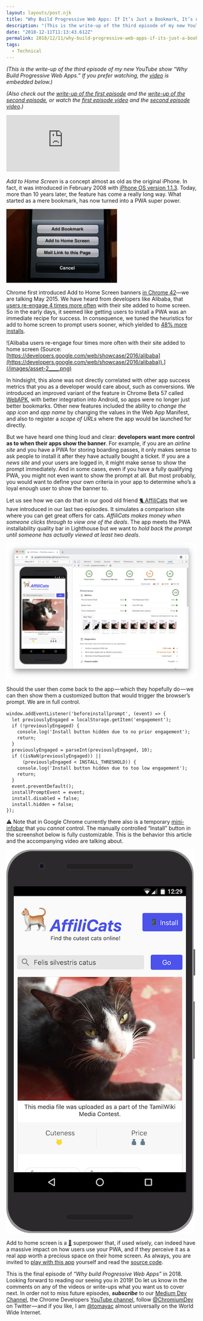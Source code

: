 ```yaml
---
layout: layouts/post.njk
title: "Why Build Progressive Web Apps: If It’s Just a Bookmark, It’s not a PWA!—Video Write-Up"
description: "(This is the write-up of the third episode of my new YouTube show “Why Build Progressive Web Apps.” If you prefer watching, the video is embedded below.) (Also check out the write-up of the first…"
date: "2018-12-11T11:13:43.612Z"
permalink: 2018/12/11/why-build-progressive-web-apps-if-its-just-a-bookmark-its-not-a-pwa-video-write-up/index.html
tags:
  - Technical
---
```


_(This is the write-up of the third episode of my new YouTube show “Why Build Progressive Web Apps.” If you prefer watching, the_ [_video_](https://youtu.be/kENeCdS3fzU) _is embedded below.)_

_(Also check out the_ [_write-up of the first episode_](https://medium.com/dev-channel/why-build-progressive-web-apps-never-lose-a-click-out-video-write-up-74cbbc466afd) _and the_ [_write-up of the second episode_](https://medium.com/dev-channel/why-build-progressive-web-apps-push-but-dont-be-pushy-video-write-up-aa78296886e)_, or watch the_ [_first episode video_](https://www.youtube.com/watch?v=4UK_TDTTWnQ) _and the_ [_second episode video_](https://www.youtube.com/watch?v=vRsVx8_94UQ)_.)_

<Embed src="https://www.youtube.com/embed/kENeCdS3fzU?feature=oembed" caption="“Why Build Progressive Web Apps,” episode 3: If It’s Just a Bookmark, It’s not a PWA!" />

_Add to Home Screen_ is a concept almost as old as the original iPhone. In fact, it was introduced in February 2008 with [iPhone OS version 1.1.3](https://www.macworld.com/article/1131616/iphone_update.html). Today, more than 10 years later, the feature has come a really long way. What started as a mere bookmark, has now turned into a PWA super power.

![Add to Home Screen on iPhone OS 1.1.3.](/images/asset-1____.png)

Chrome first introduced Add to Home Screen banners [in Chrome 42](https://www.youtube.com/watch?v=vl4-WMImj6I&feature=youtu.be&t=52)—we are talking May 2015. We have heard from developers like Alibaba, that [users re-engage 4 times more often](https://developers.google.com/web/showcase/2016/alibaba) with their site added to home screen. So in the early days, it seemed like getting users to install a PWA was an immediate recipe for success. In consequence, we tuned the heuristics for add to home screen to prompt users sooner, which yielded to [48% more installs](https://medium.com/dev-channel/the-new-and-improved-add-to-home-screen-1f79bdd464b0).

![Alibaba users re-engage four times more often with their site added to home screen (Source: [https://developers.google.com/web/showcase/2016/alibaba](https://developers.google.com/web/showcase/2016/alibaba)).](/images/asset-2____.png)

In hindsight, this alone was not directly correlated with other app success metrics that you as a developer would care about, such as conversions. We introduced an improved variant of the feature in Chrome Beta 57 called [WebAPK](https://developers.google.com/web/fundamentals/integration/webapks), with better integration into Android, so apps were no longer just better bookmarks. Other new features included the ability to _change the app icon_ and _app name_ by changing the values in the Web App Manifest, and also to register a _scope of URLs_ where the app would be launched for directly.

But we have heard one thing loud and clear: **developers want more control as to when their apps show the banner**. For example, if you are an _airline site_ and you have a PWA for storing boarding passes, it only makes sense to ask people to install it after they have actually bought a ticket. If you are a _news site_ and your users are logged in, it might make sense to show the prompt immediately. And in some cases, even if you have a fully qualifying PWA, you might not even want to show the prompt at all. But most probably, you would want to define your own criteria in your app to determine who’s a loyal enough user to show the banner to.

Let us see how we can do that in our good old friend [🐈 AffiliCats](https://googlechromelabs.github.io/affilicats/) that we have introduced in our last two episodes. It simulates a comparison site where you can get great offers for cats. _AffiliCats makes money when someone clicks through to view one of the deals_. The app meets the PWA installability quality bar in Lighthouse but we want to _hold back the prompt until someone has actually viewed at least two deals_.

![🐈 AffiliCats meets the PWA installability quality bar in Lighthouse.](/images/asset-3____.png)

Should the user then come back to the app — which they hopefully do — we can then show them a customized button that would trigger the browser’s prompt. We are in full control.

```
window.addEventListener('beforeinstallprompt', (event) => {
  let previouslyEngaged = localStorage.getItem('engagement');
  if (!previouslyEngaged) {
    console.log('Install button hidden due to no prior engagement');
    return;
  }
  previouslyEngaged = parseInt(previouslyEngaged, 10);
  if ((isNaN(previouslyEngaged)) ||
      (previouslyEngaged < INSTALL_THRESHOLD)) {
    console.log('Install button hidden due to too low engagement');
    return;
  }
  event.preventDefault();
  installPromptEvent = event;
  install.disabled = false;
  install.hidden = false;
});
```

⚠️ Note that in Google Chrome currently there also is a temporary [mini-infobar](https://developers.google.com/web/updates/2018/06/a2hs-updates#the_mini-infobar) that you _cannot_ control. The manually controlled “Install” button in the screenshot below is fully customizable. This is the behavior this article and the accompanying video are talking about.

![🐈 AffiliCats with a customized “Install” button that only gets shown once the [app engagement threshold](https://github.com/GoogleChromeLabs/affilicats/blob/b56aa28227b83366f696de27267ff4b69819a206/src/js/main.js#L351-L366) has been reached.](/images/asset-4____.png)

Add to home screen is a [🦸](https://emojipedia.org/superhero/) superpower that, if used wisely, can indeed have a massive impact on how users use your PWA, and if they perceive it as a real app worth a precious space on their home screen. As always, you are invited to [play with this app](https://googlechromelabs.github.io/affilicats/) yourself and read the [source code](https://github.com/GoogleChromeLabs/affilicats).

This is the final episode of _“Why build Progressive Web Apps”_ in 2018. Looking forward to reading our seeing you in 2019! Do let us know in the comments on any of the videos or write-ups what you want us to cover next. In order not to miss future episodes, **_subscribe_** to our [Medium Dev Channel](https://medium.com/dev-channel), the Chrome Developers [YouTube channel](https://www.youtube.com/channel/UCnUYZLuoy1rq1aVMwx4aTzw), follow [@ChromiumDev](https://twitter.com/ChromiumDev) on Twitter — and if you like, I am [@tomayac](https://twitter.com/tomayac) almost universally on the World Wide Internet.
